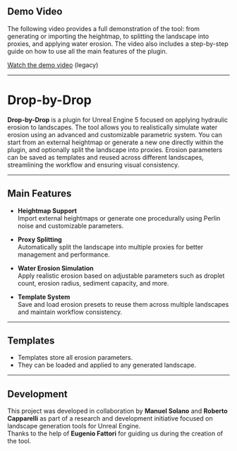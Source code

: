 ## Demo Video

The following video provides a full demonstration of the tool: from generating or importing the heightmap, to splitting the landscape into proxies, and applying water erosion. The video also includes a step-by-step guide on how to use all the main features of the plugin.

[Watch the demo video](https://youtu.be/jXGec4hVAvE) (legacy)

---

# Drop-by-Drop

**Drop-by-Drop** is a plugin for Unreal Engine 5 focused on applying hydraulic erosion to landscapes. The tool allows you to realistically simulate water erosion using an advanced and customizable parametric system. You can start from an external heightmap or generate a new one directly within the plugin, and optionally split the landscape into proxies. Erosion parameters can be saved as templates and reused across different landscapes, streamlining the workflow and ensuring visual consistency.

---

## Main Features

- **Heightmap Support**  
  Import external heightmaps or generate one procedurally using Perlin noise and customizable parameters.

- **Proxy Splitting**  
  Automatically split the landscape into multiple proxies for better management and performance.

- **Water Erosion Simulation**  
  Apply realistic erosion based on adjustable parameters such as droplet count, erosion radius, sediment capacity, and more.

- **Template System**  
  Save and load erosion presets to reuse them across multiple landscapes and maintain workflow consistency.

---

## Templates

- Templates store all erosion parameters.
- They can be loaded and applied to any generated landscape.

---

## Development

This project was developed in collaboration by **Manuel Solano** and **Roberto Capparelli** as part of a research and development initiative focused on landscape generation tools for Unreal Engine.  
Thanks to the help of **Eugenio Fattori** for guiding us during the creation of the tool.

